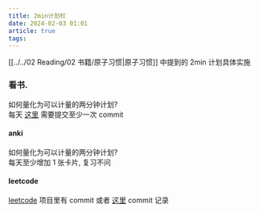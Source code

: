```yaml
---
title: 2min计划栏
date: 2024-02-03 01:01
article: true
tags: 
---
```


[[../../02 Reading/02 书籍/原子习惯|原子习惯]] 中提到的 2min 计划具体实施
<!-- more -->

### 看书.
如何量化为可以计量的两分钟计划?  
 每天 [这里](https://github.com/TRoYals/notes/commits/main/02%20Reading) 需要提交至少一次 commit

#### anki
如何量化为可以计量的两分钟计划?  
每天至少增加 1 张卡片, 复习不问

#### leetcode
[leetcode](https://github.com/TRoYals/leetcode/commits/main/) 项目里有 commit 或者 [这里](https://github.com/TRoYals/notes/commits/main/04%20Coding%20%26%20Tech/04%20Coding%20Ability) commit 记录

